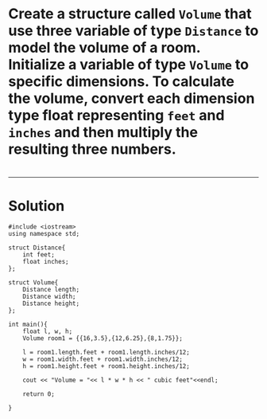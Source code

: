 # Create a structure called `Volume` that use three variable of type `Distance` to model the volume of a room. Initialize a variable of type `Volume` to specific dimensions. To calculate the volume, convert each dimension type float representing `feet` and `inches` and then multiply the resulting three numbers.
#
---
# Solution

    #include <iostream>
    using namespace std;

    struct Distance{
        int feet;
        float inches;
    };

    struct Volume{
        Distance length;
        Distance width;
        Distance height;
    };

    int main(){
        float l, w, h;
        Volume room1 = {{16,3.5},{12,6.25},{8,1.75}};
        
        l = room1.length.feet + room1.length.inches/12;
        w = room1.width.feet + room1.width.inches/12;
        h = room1.height.feet + room1.height.inches/12;
        
        cout << "Volume = "<< l * w * h << " cubic feet"<<endl;
        
        return 0;

    }

